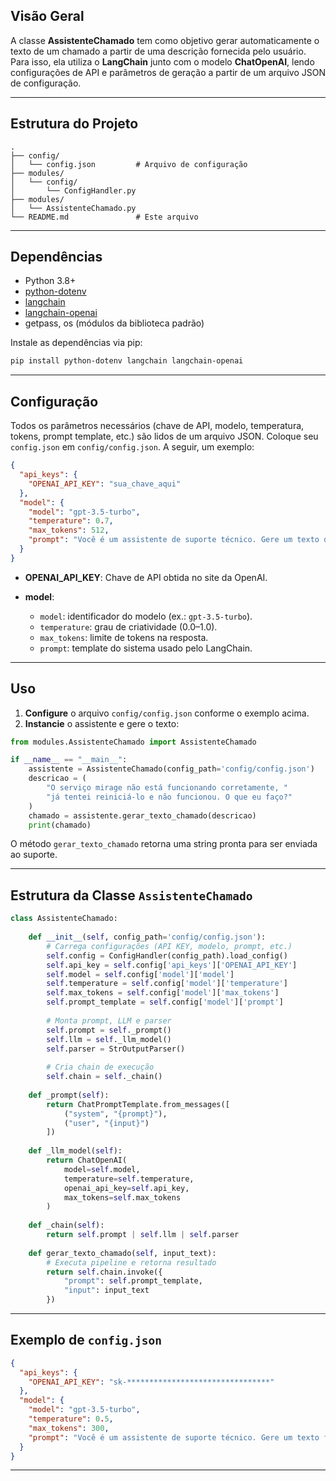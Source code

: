 
## Visão Geral

A classe **AssistenteChamado** tem como objetivo gerar automaticamente o texto de um chamado a partir de uma descrição fornecida pelo usuário. Para isso, ela utiliza o **LangChain** junto com o modelo **ChatOpenAI**, lendo configurações de API e parâmetros de geração a partir de um arquivo JSON de configuração.

---

## Estrutura do Projeto

```
.
├── config/
│   └── config.json         # Arquivo de configuração
├── modules/
│   └── config/
│       └── ConfigHandler.py
├── modules/
│   └── AssistenteChamado.py
└── README.md               # Este arquivo
```

---

## Dependências

* Python 3.8+
* [python-dotenv](https://pypi.org/project/python-dotenv/)
* [langchain](https://pypi.org/project/langchain/)
* [langchain-openai](https://pypi.org/project/langchain-openai/)
* getpass, os (módulos da biblioteca padrão)

Instale as dependências via pip:

```bash
pip install python-dotenv langchain langchain-openai
```

---

## Configuração

Todos os parâmetros necessários (chave de API, modelo, temperatura, tokens, prompt template, etc.) são lidos de um arquivo JSON.
Coloque seu `config.json` em `config/config.json`. A seguir, um exemplo:

```json
{
  "api_keys": {
    "OPENAI_API_KEY": "sua_chave_aqui"
  },
  "model": {
    "model": "gpt-3.5-turbo",
    "temperature": 0.7,
    "max_tokens": 512,
    "prompt": "Você é um assistente de suporte técnico. Gere um texto de chamado claro e profissional com base na descrição do usuário."
  }
}
```

* **OPENAI\_API\_KEY**: Chave de API obtida no site da OpenAI.
* **model**:

  * `model`: identificador do modelo (ex.: `gpt-3.5-turbo`).
  * `temperature`: grau de criatividade (0.0–1.0).
  * `max_tokens`: limite de tokens na resposta.
  * `prompt`: template do sistema usado pelo LangChain.

---

## Uso

1. **Configure** o arquivo `config/config.json` conforme o exemplo acima.
2. **Instancie** o assistente e gere o texto:

```python
from modules.AssistenteChamado import AssistenteChamado

if __name__ == "__main__":
    assistente = AssistenteChamado(config_path='config/config.json')
    descricao = (
        "O serviço mirage não está funcionando corretamente, "
        "já tentei reiniciá-lo e não funcionou. O que eu faço?"
    )
    chamado = assistente.gerar_texto_chamado(descricao)
    print(chamado)
```

O método `gerar_texto_chamado` retorna uma string pronta para ser enviada ao suporte.

---

## Estrutura da Classe `AssistenteChamado`

```python
class AssistenteChamado:
  
    def __init__(self, config_path='config/config.json'):
        # Carrega configurações (API KEY, modelo, prompt, etc.)
        self.config = ConfigHandler(config_path).load_config()
        self.api_key = self.config['api_keys']['OPENAI_API_KEY']
        self.model = self.config['model']['model']
        self.temperature = self.config['model']['temperature']
        self.max_tokens = self.config['model']['max_tokens']
        self.prompt_template = self.config['model']['prompt']
        
        # Monta prompt, LLM e parser
        self.prompt = self._prompt()
        self.llm = self._llm_model()
        self.parser = StrOutputParser()
        
        # Cria chain de execução
        self.chain = self._chain()
  
    def _prompt(self):
        return ChatPromptTemplate.from_messages([
            ("system", "{prompt}"),
            ("user", "{input}")
        ])
  
    def _llm_model(self):
        return ChatOpenAI(
            model=self.model,
            temperature=self.temperature,
            openai_api_key=self.api_key,
            max_tokens=self.max_tokens
        )
  
    def _chain(self):
        return self.prompt | self.llm | self.parser
  
    def gerar_texto_chamado(self, input_text):
        # Executa pipeline e retorna resultado
        return self.chain.invoke({
            "prompt": self.prompt_template,
            "input": input_text
        })
```

---

## Exemplo de `config.json`

```json
{
  "api_keys": {
    "OPENAI_API_KEY": "sk-********************************"
  },
  "model": {
    "model": "gpt-3.5-turbo",
    "temperature": 0.5,
    "max_tokens": 300,
    "prompt": "Você é um assistente de suporte técnico. Gere um texto formal e objetivo para o suporte."
  }
}
```

---


